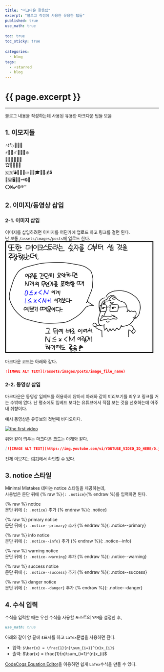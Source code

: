 ```yaml
---
title: "마크다운 활용팁"
excerpt: "블로그 작성에 사용한 유용한 팁들"
published: true
use_math: true

toc: true
toc_sticky: true

categories:
  - blog
tags:
  - ⭐starred
  - blog
---
```

# {{ page.excerpt }}
---
블로그 내용을 작성하는데 사용된 유용한 마크다운 팁들 모음

## 1. 이모지들

⭐❗🏷️🔖📎💡  
⚡🌟🌠☄️🌈🔥💧❄️  
🥞🧀🥓🍔🍕🍺  
🏆🥇🥈🥉🏅  
🇰🇷💣💢💥💯💤🦈🧭🎓💎🔔💰💲  
🔋💻🖥️📌🔑🗝️🔒🔗  
⭕❌✔️©️®️™️  

## 2. 이미지/동영상 삽입
### 2-1. 이미지 삽입
이미지를 삽입하려면 이미지를 어딘가에 업로드 하고 링크를 걸면 된다.  
난 보통 `/assets/images/posts`에 업로드 한다.  
![yagongman_Dijkstra](/assets/images/posts/yagongman_Dijkstra.png)

마크다운 코드는 아래와 같다.  

```markdown
![IMAGE ALT TEXT](/assets/images/posts/image_file_name)
```

### 2-2. 동영상 삽입
마크다운은 동영상 임베드를 허용하지 않아서 아래와 같이 미리보기를 띄우고 링크를 거는 수밖에 없다. 난 평소에도 임베드 보다는 유튜브에서 직접 보는 것을 선호하는데 아주 내 취향이다.  

예시 동영상은 유튜브의 첫번째 비디오이다.  

[![the first video](https://img.youtube.com/vi/jNQXAC9IVRw/0.jpg)](https://youtu.be/jNQXAC9IVRw)

위와 같이 띄우는 마크다운 코드는 아래와 같다.  

```markdown
[![IMAGE ALT TEXT](https://img.youtube.com/vi/YOUTUBE_VIDEO_ID_HERE/0.jpg)](https://youtu.be/YOUTUBE_VIDEO_ID_HERE)
```

전체 이모지는 [여기](https://github.com/ikatyang/emoji-cheat-sheet/blob/master/README.md)에서 확인할 수 있다.  

## 3. notice 스타일
Minimal Mistakes 테마는 notice 스타일을 제공하는데,  
사용법은 문단 뒤에 {% raw %}`{: .notice}`{% endraw %}를 입력하면 된다.  

{% raw %}
notice  
문단 뒤에 `{: .notice}` 추가
{% endraw %}{: .notice}

{% raw %}
primary notice  
문단 뒤에 `{: .notice--primary}` 추가
{% endraw %}{: .notice--primary}

{% raw %}
info notice  
문단 뒤에 `{: .notice--info}` 추가
{% endraw %}{: .notice--info}

{% raw %}
warning notice  
문단 뒤에 `{: .notice--warning}` 추가
{% endraw %}{: .notice--warning}

{% raw %}
success notice  
문단 뒤에 `{: .notice--success}` 추가
{% endraw %}{: .notice--success}

{% raw %}
danger notice  
문단 뒤에 `{: .notice--danger}` 추가
{% endraw %}{: .notice--danger}

## 4. 수식 입력
수식을 입력할 때는 우선 수식을 사용할 포스트의 `YFM`을 설정한 후,  

```markdown
use_math: true
```

아래와 같이 양 끝에 `$`표시를 하고 `LaTex`문법을 사용하면 된다.  

- 입력: `$\bar{x} = \frac{1}{n}\sum_{i=1}^{n}x_{i}$`
- 출력: $\bar{x} = \frac{1}{n}\sum_{i=1}^{n}x_{i}$

[CodeCogs Equation Editor](https://latex.codecogs.com/)을 이용하면 쉽게 `LaTex`수식을 만들 수 있다.  